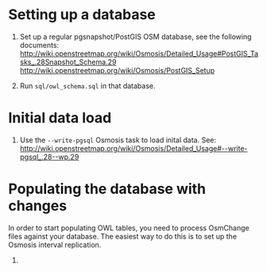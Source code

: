 Setting up a database
=====================

1. Set up a regular pgsnapshot/PostGIS OSM database, see the following documents:
http://wiki.openstreetmap.org/wiki/Osmosis/Detailed_Usage#PostGIS_Tasks_.28Snapshot_Schema.29  
http://wiki.openstreetmap.org/wiki/Osmosis/PostGIS_Setup  

2. Run `sql/owl_schema.sql` in that database.

Initial data load
=================

1. Use the `--write-pgsql` Osmosis task to load inital data. See:  
http://wiki.openstreetmap.org/wiki/Osmosis/Detailed_Usage#--write-pgsql_.28--wp.29

Populating the database with changes
====================================

In order to start populating OWL tables, you need to process OsmChange files against your database. The easiest way to do this is to set up the Osmosis interval replication.

1. 